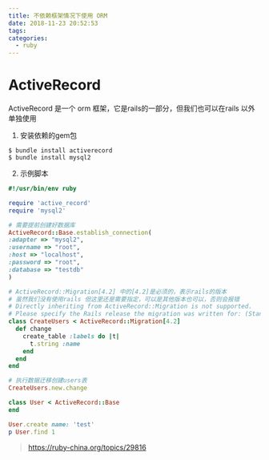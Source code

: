 ```yaml
---
title: 不依赖框架情况下使用 ORM
date: 2018-11-23 20:52:53
tags:
categories:
  - ruby
---
```


# ActiveRecord

ActiveRecord 是一个 orm 框架，它是rails的一部分，但我们也可以在rails 以外单独使用

1. 安装依赖的gem包
```shell
$ bundle install activerecord
$ bundle install mysql2
```

2. 示例脚本
```ruby
#!/usr/bin/env ruby

require 'active_record'
require 'mysql2'

# 需要提前创建好数据库
ActiveRecord::Base.establish_connection(
:adapter => "mysql2",
:username => "root",
:host => "localhost",
:password => "root",
:database => "testdb"
)

# ActiveRecord::Migration[4.2] 中的[4.2]是必须的，表示rails的版本
# 虽然我们没有使用rails 但这里还是需要指定，可以是其他版本也可以，否则会报错
# Directly inheriting from ActiveRecord::Migration is not supported.
# Please specify the Rails release the migration was written for: (StandardError)
class CreateUsers < ActiveRecord::Migration[4.2]
  def change
    create_table :labels do |t|
      t.string :name
    end
  end
end

# 执行数据迁移创建users表
CreateUsers.new.change

class User < ActiveRecord::Base
end

User.create name: 'test'
p User.find 1
```

> https://ruby-china.org/topics/29816